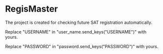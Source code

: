 # RegisMaster
The project is created for checking future SAT registration automatically.

Replace "USERNAME" in "user_name.send_keys("USERNAME")" with yours.

Replace "PASSWORD" in "password.send_keys("PASSWORD")" with yours.
